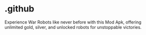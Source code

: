 # .github
Experience War Robots like never before with this Mod Apk, offering unlimited gold, silver, and unlocked robots for unstoppable victories.
